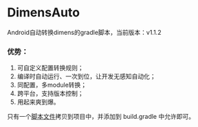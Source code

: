 # DimensAuto
Android自动转换dimens的gradle脚本，当前版本：v1.1.2



### 优势：

1. 可自定义配置转换规则； 
2. 编译时自动运行、一次到位，让开发无感知自动化；
3. 同配置，多module转换；
4. 跨平台，支持版本控制；
5. 用起来爽到爆。 



只有一个[脚本文件](./dimens_auto.gradle)拷贝到项目中，并添加到 build.gradle 中允许即可。
